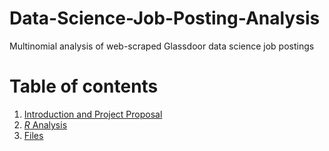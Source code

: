 # Data-Science-Job-Posting-Analysis
Multinomial analysis of web-scraped Glassdoor data science job postings

# Table of contents
1. [Introduction and Project Proposal](#Introduction)
2. [*R* Analysis](#Analysis)
3. [Files](#Files)
